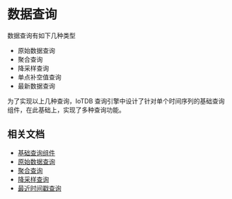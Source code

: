 <!--

    Licensed to the Apache Software Foundation (ASF) under one
    or more contributor license agreements.  See the NOTICE file
    distributed with this work for additional information
    regarding copyright ownership.  The ASF licenses this file
    to you under the Apache License, Version 2.0 (the
    "License"); you may not use this file except in compliance
    with the License.  You may obtain a copy of the License at
    
        http://www.apache.org/licenses/LICENSE-2.0
    
    Unless required by applicable law or agreed to in writing,
    software distributed under the License is distributed on an
    "AS IS" BASIS, WITHOUT WARRANTIES OR CONDITIONS OF ANY
    KIND, either express or implied.  See the License for the
    specific language governing permissions and limitations
    under the License.

-->

# 数据查询

数据查询有如下几种类型

* 原始数据查询
* 聚合查询
* 降采样查询
* 单点补空值查询
* 最新数据查询

为了实现以上几种查询，IoTDB 查询引擎中设计了针对单个时间序列的基础查询组件，在此基础上，实现了多种查询功能。

## 相关文档

* [基础查询组件](../5-DataQuery/2-SeriesReader.html)
* [原始数据查询](../5-DataQuery/3-RawDataQuery.html)
* [聚合查询](../5-DataQuery/4-AggregationQuery.html)
* [降采样查询](../5-DataQuery/5-GroupByQuery.html)
* [最近时间戳查询](../5-DataQuery/6-LastQuery.html)
